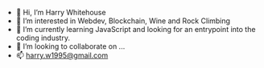 - 👋 Hi, I’m Harry Whitehouse
- 👀 I’m interested in Webdev, Blockchain, Wine and Rock Climbing
- 🌱 I’m currently learning JavaScript and looking for an entrypoint into the coding industry.
- 💞️ I’m looking to collaborate on ...
- 📫 harry.w1995@gmail.com

<!---
Harry-Whitehouse/Harry-Whitehouse is a ✨ special ✨ repository because its `README.md` (this file) appears on your GitHub profile.
You can click the Preview link to take a look at your changes.
--->
